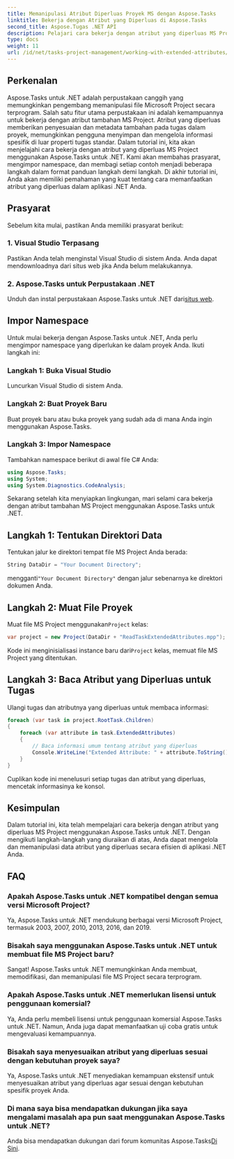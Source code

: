 ```yaml
---
title: Memanipulasi Atribut Diperluas Proyek MS dengan Aspose.Tasks
linktitle: Bekerja dengan Atribut yang Diperluas di Aspose.Tasks
second_title: Aspose.Tugas .NET API
description: Pelajari cara bekerja dengan atribut yang diperluas MS Project menggunakan Aspose.Tasks untuk .NET. Memanipulasi data tugas secara terprogram dengan mudah.
type: docs
weight: 11
url: /id/net/tasks-project-management/working-with-extended-attributes/
---
```

## Perkenalan
Aspose.Tasks untuk .NET adalah perpustakaan canggih yang memungkinkan pengembang memanipulasi file Microsoft Project secara terprogram. Salah satu fitur utama perpustakaan ini adalah kemampuannya untuk bekerja dengan atribut tambahan MS Project. Atribut yang diperluas memberikan penyesuaian dan metadata tambahan pada tugas dalam proyek, memungkinkan pengguna menyimpan dan mengelola informasi spesifik di luar properti tugas standar.
Dalam tutorial ini, kita akan menjelajahi cara bekerja dengan atribut yang diperluas MS Project menggunakan Aspose.Tasks untuk .NET. Kami akan membahas prasyarat, mengimpor namespace, dan membagi setiap contoh menjadi beberapa langkah dalam format panduan langkah demi langkah. Di akhir tutorial ini, Anda akan memiliki pemahaman yang kuat tentang cara memanfaatkan atribut yang diperluas dalam aplikasi .NET Anda.
## Prasyarat
Sebelum kita mulai, pastikan Anda memiliki prasyarat berikut:
### 1. Visual Studio Terpasang
Pastikan Anda telah menginstal Visual Studio di sistem Anda. Anda dapat mendownloadnya dari situs web jika Anda belum melakukannya.
### 2. Aspose.Tasks untuk Perpustakaan .NET
 Unduh dan instal perpustakaan Aspose.Tasks untuk .NET dari[situs web](https://releases.aspose.com/tasks/net/).

## Impor Namespace
Untuk mulai bekerja dengan Aspose.Tasks untuk .NET, Anda perlu mengimpor namespace yang diperlukan ke dalam proyek Anda. Ikuti langkah ini:
### Langkah 1: Buka Visual Studio
Luncurkan Visual Studio di sistem Anda.
### Langkah 2: Buat Proyek Baru
Buat proyek baru atau buka proyek yang sudah ada di mana Anda ingin menggunakan Aspose.Tasks.
### Langkah 3: Impor Namespace
Tambahkan namespace berikut di awal file C# Anda:
```csharp
using Aspose.Tasks;
using System;
using System.Diagnostics.CodeAnalysis;

```

Sekarang setelah kita menyiapkan lingkungan, mari selami cara bekerja dengan atribut tambahan MS Project menggunakan Aspose.Tasks untuk .NET.
## Langkah 1: Tentukan Direktori Data
Tentukan jalur ke direktori tempat file MS Project Anda berada:
```csharp
String DataDir = "Your Document Directory";
```
 mengganti`"Your Document Directory"` dengan jalur sebenarnya ke direktori dokumen Anda.
## Langkah 2: Muat File Proyek
 Muat file MS Project menggunakan`Project` kelas:
```csharp
var project = new Project(DataDir + "ReadTaskExtendedAttributes.mpp");
```
 Kode ini menginisialisasi instance baru dari`Project` kelas, memuat file MS Project yang ditentukan.
## Langkah 3: Baca Atribut yang Diperluas untuk Tugas
Ulangi tugas dan atributnya yang diperluas untuk membaca informasi:
```csharp
foreach (var task in project.RootTask.Children)
{
    foreach (var attribute in task.ExtendedAttributes)
    {
        // Baca informasi umum tentang atribut yang diperluas
        Console.WriteLine("Extended Attribute: " + attribute.ToString());
    }
}
```
Cuplikan kode ini menelusuri setiap tugas dan atribut yang diperluas, mencetak informasinya ke konsol.

## Kesimpulan
Dalam tutorial ini, kita telah mempelajari cara bekerja dengan atribut yang diperluas MS Project menggunakan Aspose.Tasks untuk .NET. Dengan mengikuti langkah-langkah yang diuraikan di atas, Anda dapat mengelola dan memanipulasi data atribut yang diperluas secara efisien di aplikasi .NET Anda.
## FAQ
### Apakah Aspose.Tasks untuk .NET kompatibel dengan semua versi Microsoft Project?
Ya, Aspose.Tasks untuk .NET mendukung berbagai versi Microsoft Project, termasuk 2003, 2007, 2010, 2013, 2016, dan 2019.
### Bisakah saya menggunakan Aspose.Tasks untuk .NET untuk membuat file MS Project baru?
Sangat! Aspose.Tasks untuk .NET memungkinkan Anda membuat, memodifikasi, dan memanipulasi file MS Project secara terprogram.
### Apakah Aspose.Tasks untuk .NET memerlukan lisensi untuk penggunaan komersial?
Ya, Anda perlu membeli lisensi untuk penggunaan komersial Aspose.Tasks untuk .NET. Namun, Anda juga dapat memanfaatkan uji coba gratis untuk mengevaluasi kemampuannya.
### Bisakah saya menyesuaikan atribut yang diperluas sesuai dengan kebutuhan proyek saya?
Ya, Aspose.Tasks untuk .NET menyediakan kemampuan ekstensif untuk menyesuaikan atribut yang diperluas agar sesuai dengan kebutuhan spesifik proyek Anda.
### Di mana saya bisa mendapatkan dukungan jika saya mengalami masalah apa pun saat menggunakan Aspose.Tasks untuk .NET?
 Anda bisa mendapatkan dukungan dari forum komunitas Aspose.Tasks[Di Sini](https://forum.aspose.com/c/tasks/15).